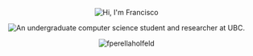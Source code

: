 <p align="center"> 
<picture>
  <source media="(prefers-color-scheme: dark)" srcset="https://readme-typing-svg.demolab.com?font=JetBrains+Mono&weight=500&size=32&duration=3000&pause=5000&color=E68100&background=321C0000&center=true&vCenter=true&multiline=true&repeat=true&width=435&lines=Hi%2C+I'm+Francisco.">
  <source media="(prefers-color-scheme: light)" srcset="https://readme-typing-svg.demolab.com?font=JetBrains+Mono&weight=500&size=32&duration=3000&pause=5000&color=0780F7FF&background=321C0000&center=true&vCenter=true&multiline=true&repeat=true&width=435&lines=Hi%2C+I'm+Francisco.">
  <img alt="Hi, I'm Francisco">
</picture>
</p>

<p align="center"> 
<picture>
  <source media="(prefers-color-scheme: dark)" srcset="https://readme-typing-svg.demolab.com?font=JetBrains+Mono&weight=500&size=20&duration=3000&pause=500&color=E68100&background=321C0000&center=true&vCenter=true&multiline=true&repeat=true&width=800&lines=An+undergraduate+computer+science+student+and+researcher+at+UBC.">
  <source media="[(prefers-color-scheme: light)" srcset="https://readme-typing-svg.demolab.com?font=JetBrains+Mono&weight=500&size=20&duration=3000&pause=500&color=0780F7FF&background=321C0000&center=true&vCenter=true&multiline=true&repeat=true&width=800&lines=An+undergraduate+computer+science+student+and+researcher+at+UBC.">
  <img alt="An undergraduate computer science student and researcher at UBC.">
</picture>
</p>

<p align="center" ><img src="https://github-readme-stats.vercel.app/api/top-langs?username=fperellaholfeld&show_icons=true&locale=en&layout=compact&theme=radical&hide=handlebars" alt="fperellaholfeld" /></p>

